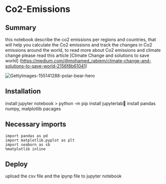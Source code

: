 # Co2-Emissions

## Summary

this notebook describe the co2 emissions per regions and countries, that will help you calculate the Co2 emissions
and track the changes in Co2 emissions around the world, to read more about Co2 emissions and climate change please
read this article 
[Climate Change and solutions to save world] (https://medium.com/@mohamed_rabiem/climate-change-and-solutions-to-save-world-2156f8b61041)

![GettyImages-155141288-polar-bear-hero](https://user-images.githubusercontent.com/15274589/145721023-ddc8fb44-ee7e-4a14-a7db-bf6e60bea21c.jpg)


## Installation 

 install jupyter notebook > python -m pip install jupyterlab📔 
 install pandas numpy, matplotlib pacages
 
 
 ## Necessary imports
```import numpy as np
import pandas as pd
import matplotlib.pyplot as plt
import seaborn as sb
%matplotlib inline
```
 
## Deploy

upload the csv file and the ipynp file to jupyter notebook


